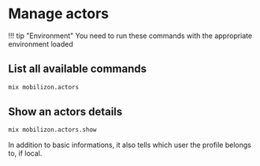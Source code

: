 # Manage actors

!!! tip "Environment"
    You need to run these commands with the appropriate environment loaded

## List all available commands 
```bash
mix mobilizon.actors
```

## Show an actors details

```bash
mix mobilizon.actors.show
```

In addition to basic informations, it also tells which user the profile belongs to, if local.